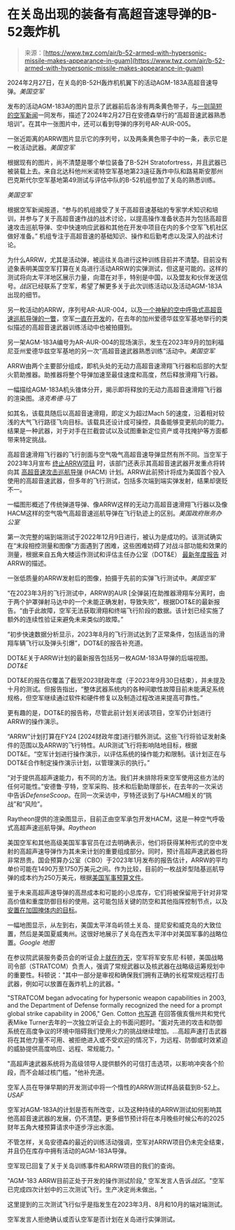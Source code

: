 <!--yml

类别：未分类

日期：2024年5月27日14:49:01

-->

# 在关岛出现的装备有高超音速导弹的B-52轰炸机

> 来源：[https://www.twz.com/air/b-52-armed-with-hypersonic-missile-makes-appearance-in-guam](https://www.twz.com/air/b-52-armed-with-hypersonic-missile-makes-appearance-in-guam)

2024年2月27日，在关岛的B-52H轰炸机机翼下的活动AGM-183A高超音速导弹。*美国空军*

发布的活动AGM-183A的图片显示了武器前后各涂有两条黄色带子，与[一则简短的空军新闻](https://www.andersen.af.mil/News/Features/Article/3690368/andersen-afb-hosts-hypersonic-weapon-familiarization-training/)一同发布，描述了2024年2月27日在安德森举行的“高超音速武器熟悉培训”。在其中一张图片中，还可以看到导弹的序列号AR-AUR-005。

一张近距离的ARRW图片显示它的序列号，以及两条黄色带子中的一条，表示它是一枚活动武器。*美国空军*

根据现有的图片，尚不清楚是哪个单位装备了B-52H Stratofortress，并且武器已被装载上去。来自北达科他州米诺特空军基地第23遠征轰炸中队和路易斯安那州巴克斯代尔空军基地第49测试与评估中队的B-52机组参加了关岛的熟悉训练。

*美国空军*

根据空军新闻报道，“参与的机组接受了关于高超音速基础的专家学术知识和培训，并参与了关于高超音速作战的战术讨论，以提高操作准备状态并为包括高超音速攻击巡航导弹、空中快速响应武器和其他在开发中项目在内的多个空军飞机社区做好准备。” 机组专注于高超音速的基础知识、操作和后勤考虑以及深入的战术讨论。

为什么ARRW，尤其是活动弹，被运往关岛进行这种训练目前并不清楚。目前没有迹象表明美国空军打算在关岛进行活动ARRW的实弹测试，但这是可能的。这样的测试将向太平洋地区展示力量，向潜在对手，特别是中国，以及盟友和伙伴发送信号。*战区*已经联系了空军，希望了解更多关于此次训练活动以及活动AGM-183A出现的细节。

另一枚活动的ARRW，序列号AR-AUR-004，以及[一个神秘的空中呼吸式高超音速巡航导弹的一瞥](https://www.twz.com/our-first-glimpse-of-the-air-forces-hypersonic-cruise-missile)，空军[一直在开发](https://www.twz.com/darpas-hypersonic-cruise-missile-flew-its-final-test-follow-on-to-come)的，在去年的加州爱德华兹空军基地举行的类似描述的高超音速武器训练活动中也被拍摄到。

另一架AGM-183A编号为AR-AUR-004的现场演示，发生在2023年9月的加利福尼亚州爱德华兹空军基地的另一次“高超音速武器熟悉训练”活动中。*美国空军*

ARRW由两个主要部分组成，即机头处的无动力高超音速滑翔飞行器和后部的大型火箭助推器。助推器将整个导弹加速至最佳速度和高度，然后释放滑翔飞行器。

一幅描绘AGM-183A机头锥体分开，揭示即将释放的无动力高超音速滑翔飞行器的渲染图。*洛克希德·马丁*

如其名，该载具随后以高超音速滑翔，即定义为超过Mach 5的速度，沿着相对较浅的大气飞行路径飞向目标。该载具还设计成可操控，具备能够变更航向的能力。结果是一种武器，对于对手在拦截尝试以及试图重新定位资产或寻找掩护等方面都带来特定挑战。

高超音速滑翔飞行器的飞行剖面与空气吸气高超音速导弹显然有所不同。当空军于2023年3月宣布 [终止ARRW项目](https://www.twz.com/air-force-pulls-plug-on-much-hyped-hypersonic-missile) 时，该部门还表示其高超音速武器开发重点将转向其 [高超音速攻击巡航导弹](https://www.twz.com/darpas-hypersonic-cruise-missile-flew-its-final-test-follow-on-to-come) (HACM) 计划。ARRW此前预计将成为美国首个投入使用的高超音速武器，但多年的飞行测试，包括多次端到端实弹发射，结果却褒贬不一。

一幅图形概述了传统弹道导弹、像ARRW这样的无动力高超音速滑翔飞行器以及像HACM这样的空气吸气高超音速巡航导弹在飞行轨迹上的区别。*美国政府账务办公室*

第一次完整的端到端测试于2022年12月9日进行，被认为是成功的。该测试确实在“末段相控测量和图像”方面遇到了困难，这些困难妨碍了对战斗部功能和效果的测量，根据来自五角大楼运作测试和评估主任办公室（DOT&E） [最新年度报告](https://www.dote.osd.mil/Annual-Reports/2023-Annual-Report/) 对ARRW的描述。

一张低质量的ARRW发射后的图像，拍摄于先前的实弹飞行测试中。*美国空军*

“在2023年3月的飞行测试中，ARRW的AUR [全弹装]在助推器滑翔车分离时，由于两个护罩弹射马达中的一个未能正确发射，导致失败”，根据DOT&E的最新报告。“由于此故障，空军无法获取滑翔和终端飞行阶段的数据。该计划已经实施了额外的连续性验证来避免未来类似的故障。”

“初步快速数据分析显示，2023年8月的飞行测试达到了正常条件，包括适当的滑翔车辆飞行以及弹头引爆”，DOT&E的报告补充道。

DOT&E关于ARRW计划的最新报告包括另一枚AGM-183A导弹的后端视图。*DOT&E*

DOT&E的报告仅覆盖了截至2023财政年度（于2023年9月30日结束），并未提及十月的测试。但报告指出，“整体武器系统内的各种间歇性故障目前未能满足系统规格，但空军继续通过软件和硬件修复以及制造过程改进来提高可靠性。”

更有趣的是，DOT&E的报告称，尽管此前计划关闭该项目，空军仍计划进行ARRW的操作演示。

“ARRW”计划打算在FY24 [2024财政年度]进行额外测试。这些飞行将验证发射条件的范围以及ARRW的飞行特性。AUR测试飞行将影响陆地目标，根据DOT&E。“空军计划进行操作演示，以评估系统的操作能力和限制。该计划正在与DOT&E合作制定操作演示计划，以管理演示的执行。”

“对于提供高超声速能力，有不同的方法。我们并未排除将来空军使用这些方法的任何可能性。”安德鲁·亨特，空军采购、技术和后勤助理部长，在去年的一次采访中告诉*DefenseScoop*。在同一次采访中，亨特还谈到了与HACM相关的“挑战”和“风险”。

Raytheon提供的渲染图显示，目前正由空军承包开发HACM，这是一种空气呼吸式高超声速巡航导弹。*Raytheon*

美国空军和其他高级美国军事官员在过去明确表示，他们将获得某种形式的空中发射的高超声速导弹作为其未来计划的重要组成部分。同时，预计高超声速武器也将非常昂贵。国会预算办公室（CBO）于2023年1月发布的报告估计，ARRW的平均单价可能在1490万至1750万美元之间。作为比较，目前的一枚战斧型陆基巡航导弹的成本约为250万美元，根据[美国军事预算文件](https://comptroller.defense.gov/Budget-Materials/)。

鉴于未来高超声速导弹的高昂成本和可能的小总库存，它们将被保留用于针对非常高价值和重度防御目标的使用。这可能包括关键的防空和其他指挥控制节点，以及[安置在加固掩体内的目标](https://www.twz.com/37923/the-army-is-training-specialized-companies-of-green-berets-to-crack-hard-targets)。

一幅地图显示，从左到右，美国太平洋岛屿领土关岛、提尼安和威克岛的大致位置，然后是美国夏威夷州。这很好地展示了关岛在西太平洋中对美国军事的战略位置。*Google 地图*

在参议院武装服务委员会的听证会上[就在昨天](https://www.armed-services.senate.gov/hearings/to-receive-testimony-on-united-states-strategic-command-and-united-states-space-command-in-review-of-the-defense-authorization-request-for-fiscal-year-2025-and-the-future-years-defense-program)，空军将军安东尼·科顿，美国战略司令部（STRATCOM）负责人，强调了常规武器以及核武器在战略级运筹规划中的重要性。科顿说："其中一部分是审视和确保我们拥有正确的长程常规远程打击武器，例如可以放置在轰炸机上的武器。"

"STRATCOM began advocating for hypersonic weapon capabilities in 2003, and the Department of Defense formally recognized the need for a prompt global strike capability in 2006," Gen. Cotton [也写道](https://www.govinfo.gov/content/pkg/CHRG-118hhrg53351/pdf/CHRG-118hhrg53351.pdf) 在回答俄亥俄州共和党代表Mike Turner去年的一次独立听证会上的书面问题时。"面对先进的攻击和防御系统在高度争议的环境中阻碍我们使用火力的挑战继续增加。...高超声速打击武器将在其他力量不可用、被拒绝进入或不受欢迎的情况下，为远程、防御或时效紧迫的威胁提供高度响应、远程、常规能力。"

"高超声速武器系统将为高级领导人提供额外的可信打击选项，以影响冲突各个阶段，而不会越过核门槛，"他补充道。

空军人员在导弹早期的开发测试中将一个惰性的ARRW测试样品装载到B-52上。*USAF*

空军对AGM-183A的计划是否有所改变，以及这种持续的ARRW测试如何影响其他高超音速武器的发展，仍不清楚。更多细节预计将在本月晚些时候公布的2025财年五角大楼预算请求中逐步浮出水面。

不管怎样，关岛安德森的最近的训练活动强调，空军对ARRW项目仍未完全结束，并且仍在库存中拥有活动的AGM-183A导弹。

空军现已回复了关于关岛训练事件和ARRW项目的我们的查询。

"AGM-183 ARRW目前正处于开发的操作测试阶段," 空军发言人告诉*战区*。"空军已完成四次计划中的三次测试飞行。生产决定尚未做出。"

这里提到的三次测试飞行似乎是指发生在2023年3月、8月和10月的端对端测试。

空军发言人拒绝确认或否认空军是否计划在关岛进行实弹测试。
